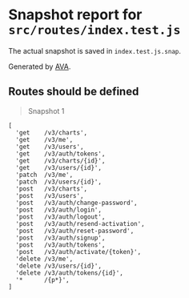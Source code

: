 # Snapshot report for `src/routes/index.test.js`

The actual snapshot is saved in `index.test.js.snap`.

Generated by [AVA](https://ava.li).

## Routes should be defined

> Snapshot 1

    [
      'get    /v3/charts',
      'get    /v3/me',
      'get    /v3/users',
      'get    /v3/auth/tokens',
      'get    /v3/charts/{id}',
      'get    /v3/users/{id}',
      'patch  /v3/me',
      'patch  /v3/users/{id}',
      'post   /v3/charts',
      'post   /v3/users',
      'post   /v3/auth/change-password',
      'post   /v3/auth/login',
      'post   /v3/auth/logout',
      'post   /v3/auth/resend-activation',
      'post   /v3/auth/reset-password',
      'post   /v3/auth/signup',
      'post   /v3/auth/tokens',
      'post   /v3/auth/activate/{token}',
      'delete /v3/me',
      'delete /v3/users/{id}',
      'delete /v3/auth/tokens/{id}',
      '*      /{p*}',
    ]
